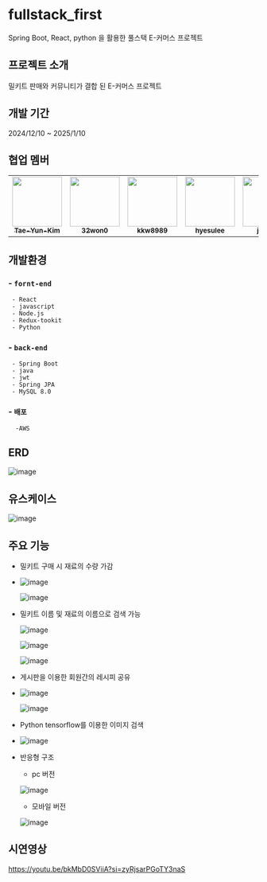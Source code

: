 # fullstack_first
Spring Boot, React, python 을 활용한 풀스택 E-커머스 프로젝트

## 프로젝트 소개
밀키트 판매와 커뮤니티가 결합 된 E-커머스 프로젝트

## 개발 기간
2024/12/10 ~ 2025/1/10

## 협업 멤버
<table>
  <tr>
    <td align="center"><a href="https://github.com/Tae-Yun-Kim"><img src="https://avatars.githubusercontent.com/Tae-Yun-Kim" width="100px;" alt=""/><br /><sub><b>Tae-Yun-Kim</b></sub></a></td>
    <td align="center"><a href="https://github.com/32won0"><img src="https://avatars.githubusercontent.com/32won0" width="100px;" alt=""/><br /><sub><b>32won0</b></sub></a></td>
    <td align="center"><a href="https://github.com/kkw8989"><img src="https://avatars.githubusercontent.com/kkw8989" width="100px;" alt=""/><br /><sub><b>kkw8989</b></sub></a></td>
    <td align="center"><a href="https://github.com/hyesulee"><img src="https://avatars.githubusercontent.com/hyesulee" width="100px;" alt=""/><br /><sub><b>hyesulee</b></sub></a></td>
    <td align="center"><a href="https://github.com/jsLeeR"><img src="https://avatars.githubusercontent.com/jsLeeR" width="100px;" alt=""/><br /><sub><b>jsLeeR</b></sub></a></td>
  </tr>
</table>

## 개발환경
###  - `fornt-end`
     - React
     - javascript
     - Node.js
     - Redux-tookit
     - Python
### - `back-end`
     - Spring Boot
     - java
     - jwt
     - Spring JPA
     - MySQL 8.0
### - `배포`
      -AWS

## ERD

  ![image](https://github.com/user-attachments/assets/83f69f77-50bc-44b1-89bd-2bce9c3611a5)

## 유스케이스

  ![image](https://github.com/user-attachments/assets/aa3018f7-2b82-4846-a6f2-10237357273f)


## 주요 기능

* 밀키트 구매 시 재료의 수량 가감
* 
  ![image](https://github.com/user-attachments/assets/f096a7f4-fb67-4be1-b9ef-6e7bfc7981af)
  
  ![image](https://github.com/user-attachments/assets/f37ae77f-d141-4e75-bde3-a688b52706cd)


* 밀키트 이름 및 재료의 이름으로 검색 가능
  
  ![image](https://github.com/user-attachments/assets/4814bc54-9235-4780-acc9-e856e9a27e63)
  
  ![image](https://github.com/user-attachments/assets/45739129-59e9-4ba3-a3f8-5db2ff6fa907)
  
  ![image](https://github.com/user-attachments/assets/681beecd-f156-481f-baa0-18525872b176)


* 게시판을 이용한 회원간의 레시피 공유
* 
  ![image](https://github.com/user-attachments/assets/ced89551-a119-4fe3-92a2-749ddc63986b)
  
  ![image](https://github.com/user-attachments/assets/f5eebd62-10d5-46d5-9a0c-3d860d3f402c)


* Python tensorflow를 이용한 이미지 검색
* 
  ![image](https://github.com/user-attachments/assets/dc1863f4-07f8-4060-b47d-1ffc1af3bd57)


* 반응형 구조
  - pc 버전
  
  ![image](https://github.com/user-attachments/assets/a68f90af-db8b-437f-9828-863d6fc2bcd5)

  - 모바일 버전
  
  ![image](https://github.com/user-attachments/assets/a8f1d3bd-a6a7-4be1-bab4-e3350cca4d88)



## 시연영상
  https://youtu.be/bkMbD0SViiA?si=zyRjsarPGoTY3naS

